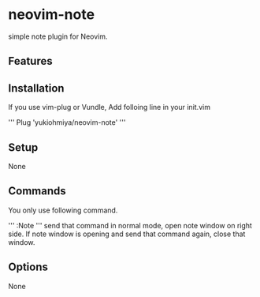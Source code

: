 # neovim-note
simple note plugin for Neovim.

## Features

## Installation
If you use vim-plug or Vundle, Add folloing line in your init.vim

'''
Plug 'yukiohmiya/neovim-note'
'''

## Setup
None

## Commands
You only use following command.

'''
:Note
'''
send that command in normal mode, open note window on right side.
If note window is opening and send that command again, close that window.

## Options
None
